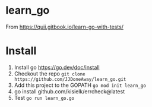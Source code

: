 # learn_go
From https://quii.gitbook.io/learn-go-with-tests/


# Install
1. Install go https://go.dev/doc/install
2. Checkout the repo `git clone https://github.com/JJDoneAway/learn_go.git`
3. Add this project to the GOPATH `go mod init learn_go`
4. go install github.com/kisielk/errcheck@latest
5. Test `go run learn_go.go`